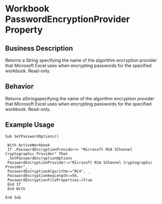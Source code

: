 # Workbook PasswordEncryptionProvider Property

## Business Description
Returns a String specifying the name of the algorithm encryption provider that Microsoft Excel uses when encrypting passwords for the specified workbook. Read-only.

## Behavior
Returns aStringspecifying the name of the algorithm encryption provider that Microsoft Excel uses when encrypting passwords for the specified workbook. Read-only.

## Example Usage
```vba
Sub SetPasswordOptions() 
 
 With ActiveWorkbook 
 If .PasswordEncryptionProvider<> "Microsoft RSA SChannel Cryptographic Provider" Then 
 .SetPasswordEncryptionOptions _ 
 PasswordEncryptionProvider:="Microsoft RSA SChannel Cryptographic Provider", _ 
 PasswordEncryptionAlgorithm:="RC4", _ 
 PasswordEncryptionKeyLength:=56, _ 
 PasswordEncryptionFileProperties:=True 
 End If 
 End With 
 
End Sub
```